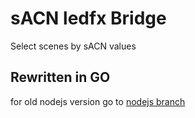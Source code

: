 # sACN ledfx Bridge

Select scenes by sACN values

## Rewritten in GO
for old nodejs version go to [nodejs branch](https://github.com/8-Lambda-8/sACN_ledfx_bridge/tree/nodejs)

